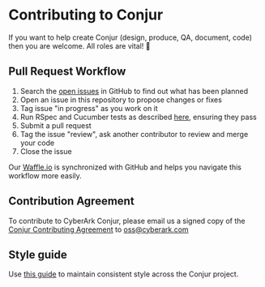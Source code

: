 # Contributing to Conjur

If you want to help create Conjur (design, produce, QA, document, code) then you are welcome. All roles are vital! :pray:

## Pull Request Workflow

1. Search the [open issues][waffle] in GitHub to find out what has been planned
2. Open an issue in this repository to propose changes or fixes
3. Tag issue "in progress" as you work on it
4. Run RSpec and Cucumber tests as described [here][tests], ensuring they pass
5. Submit a pull request
6. Tag the issue "review", ask another contributor to review and merge your code
7. Close the issue

Our [Waffle.io][waffle] is synchronized with GitHub and helps you navigate this workflow more easily.

## Contribution Agreement
To contribute to CyberArk Conjur, please email us a signed copy of the [Conjur Contributing Agreement](https://github.com/cyberark/conjur/Contributing_OSS/CyberArk_Open_Source_Contributor_Agreement.rtf) to <a href="oss@cyberark.com">oss@cyberark.com</a>

## Style guide

Use [this guide][style] to maintain consistent style across the Conjur
project.

[style]: STYLE.md
[tests]: README.md#Testing
[waffle]: https://waffle.io/cyberark/conjur

